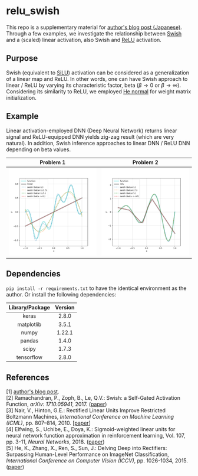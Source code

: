 # relu_swish
This repo is a supplementary material for [author's blog post (Japanese)](link). Through a few examples, we investigate the relationship between [Swish](http://arxiv.org/abs/1710.05941) and a (scaled) linear activation, also Swish and [ReLU](https://www.cs.toronto.edu/~fritz/absps/reluICML.pdf) activation. 

## Purpose
Swish (equivalent to [SiLU](https://arxiv.org/abs/1702.03118)) activation can be considered as a generalization of a linear map and ReLU. In other words, one can have Swish approach to linear / ReLU by varying its characteristic factor, beta ($\beta \rightarrow 0$ or $\beta \rightarrow \infty$). Considering its similarity to ReLU, we employed [He normal](https://arxiv.org/abs/1502.01852) for weight matrix initialization. 

## Example
Linear activation-employed DNN (Deep Neural Network) returns linear signal and ReLU-equipped DNN yields zig-zag result (which are very natural). In addition, Swish inference approaches to linear DNN / ReLU DNN depending on beta values. 

|Problem 1|Problem 2|
|:---:|:---:|
|<img src=./figures/approx_problem1.png>|<img src=./figures/approx_problem2.png>|

## Dependencies
<code>pip install -r requirements.txt</code> to have the identical environment as the author. Or install the following dependencies:

|Library/Package|Version|
|:---:|:---:|
|keras|2.8.0|
|matplotlib|3.5.1|
|numpy|1.22.1|
|pandas|1.4.0|
|scipy|1.7.3|
|tensorflow|2.8.0|

## References
[1] [author's blog post](link). 
<br>
[2] Ramachandran, P., Zoph, B., Le, Q.V.: Swish: a Self-Gated Activation Function, *arXiv: 1710.05941*, 2017. ([paper](http://arxiv.org/abs/1710.05941))
<br>
[3] Nair, V., Hinton, G.E.: Rectified Linear Units Improve Restricted Boltzmann Machines, *International Conference on Machine Learning (ICML)*, pp. 807–814, 2010. [[paper](https://www.cs.toronto.edu/~fritz/absps/reluICML.pdf)]
<br>
[4] Elfwing, S., Uchibe, E., Doya, K.: Sigmoid-weighted linear units for neural network function approximation in reinforcement learning, Vol. 107, pp. 3-11, *Neural Networks*, 2018. ([paper](https://arxiv.org/abs/1702.03118))
<br>
[5] He, K., Zhang, X., Ren, S., Sun, J.: Delving Deep into Rectifiers: Surpassing Human-Level Performance on ImageNet Classification, *International Conference on Computer Vision (ICCV)*, pp. 1026-1034, 2015. ([paper](https://arxiv.org/abs/1502.01852))
